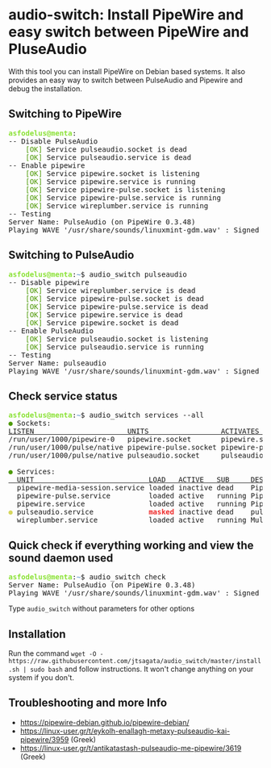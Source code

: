 # audio-switch: Install PipeWire and easy switch between PipeWire and PluseAudio 

With this tool you can install PipeWire on Debian based systems. It also provides an easy way to switch between PulseAudio and Pipewire and debug the installation.

## Switching to PipeWire

<pre><font color="#8AE234"><b>asfodelus@menta</b></font>:<font <pre>
-- Disable PulseAudio
    <font color="#4E9A06">[OK]</font> Service pulseaudio.socket is dead
    <font color="#4E9A06">[OK]</font> Service pulseaudio.service is dead
-- Enable pipewire
    <font color="#4E9A06">[OK]</font> Service pipewire.socket is listening
    <font color="#4E9A06">[OK]</font> Service pipewire.service is running
    <font color="#4E9A06">[OK]</font> Service pipewire-pulse.socket is listening
    <font color="#4E9A06">[OK]</font> Service pipewire-pulse.service is running
    <font color="#4E9A06">[OK]</font> Service wireplumber.service is running
-- Testing    
Server Name: PulseAudio (on PipeWire 0.3.48)
Playing WAVE &apos;/usr/share/sounds/linuxmint-gdm.wav&apos; : Signed 16 bit Little Endian, Rate 22050 Hz, Mono
</pre>

## Switching to PulseAudio
<pre><font color="#8AE234"><b>asfodelus@menta</b></font>:<font color="#729FCF"><b>~</b></font>$ audio_switch pulseaudio
-- Disable pipewire
    <font color="#4E9A06">[OK]</font> Service wireplumber.service is dead
    <font color="#4E9A06">[OK]</font> Service pipewire-pulse.socket is dead
    <font color="#4E9A06">[OK]</font> Service pipewire-pulse.service is dead
    <font color="#4E9A06">[OK]</font> Service pipewire.service is dead
    <font color="#4E9A06">[OK]</font> Service pipewire.socket is dead
-- Enable PulseAudio
    <font color="#4E9A06">[OK]</font> Service pulseaudio.socket is listening
    <font color="#4E9A06">[OK]</font> Service pulseaudio.service is running
-- Testing
Server Name: pulseaudio
Playing WAVE &apos;/usr/share/sounds/linuxmint-gdm.wav&apos; : Signed 16 bit Little Endian, Rate 22050 Hz, Mon</pre>

## Check service status
<pre><font color="#8AE234"><b>asfodelus@menta</b></font>:<font color="#729FCF"><b>~</b></font>$ audio_switch services --all
<font color="#4E9A06">●</font> Sockets:
<u style="text-decoration-style:single">LISTEN                      UNITS                 ACTIVATES             </u>
/run/user/1000/pipewire-0   pipewire.socket       pipewire.service      
/run/user/1000/pulse/native pipewire-pulse.socket pipewire-pulse.service
/run/user/1000/pulse/native pulseaudio.socket     pulseaudio.service    

<font color="#4E9A06">●</font> Services:
<u style="text-decoration-style:single">  UNIT                           LOAD   ACTIVE   SUB     DESCRIPTION                       </u>
  pipewire-media-session.service loaded inactive dead    PipeWire Media Session Manager    
  pipewire-pulse.service         loaded active   running PipeWire PulseAudio               
  pipewire.service               loaded active   running PipeWire Multimedia Service       
<font color="#D7D75F"><b>●</b></font> pulseaudio.service             <font color="#EF2929"><b>masked</b></font> inactive dead    pulseaudio.service                
  wireplumber.service            loaded active   running Multimedia Service Session Manager
</pre>

## Quick check if everything working and view the sound daemon used
<pre><font color="#8AE234"><b>asfodelus@menta</b></font>:<font color="#729FCF"><b>~</b></font>$ audio_switch check
Server Name: PulseAudio (on PipeWire 0.3.48)
Playing WAVE &apos;/usr/share/sounds/linuxmint-gdm.wav&apos; : Signed 16 bit Little Endian, Rate 22050 Hz, Mono</pre>

Type `audio_switch` without parameters for other options

## Installation
Run the command 
`wget -O - https://raw.githubusercontent.com/jtsagata/audio_switch/master/install.sh | sudo bash`
and follow instructions. It won't change anything on your system if you don't. 

## Troubleshooting and more Info

* https://pipewire-debian.github.io/pipewire-debian/
* https://linux-user.gr/t/eykolh-enallagh-metaxy-pulseaudio-kai-pipewire/3959 (Greek)
* https://linux-user.gr/t/antikatastash-pulseaudio-me-pipewire/3619 (Greek)
